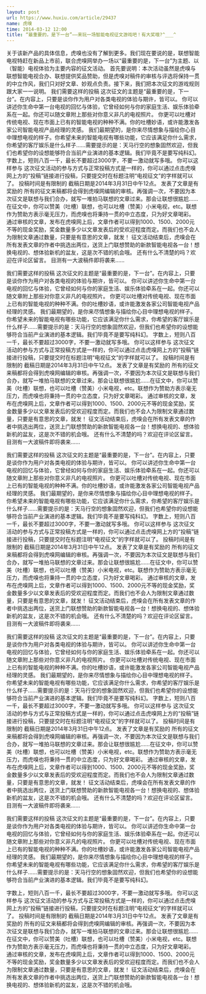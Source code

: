 ```yaml
---
layout: post
url: https://www.huxiu.com/article/29437
name: 虎嗅
time: 2014-03-12 12:00
title: “最重要的，是下一台”——来玩一场智能电视征文游戏吧！有大奖哦?^___^
---
```

关于该新产品的具体信息，虎嗅也没有了解到更多。我们现在要说的是，联想智能电视特赶在新品上市前，联合虎嗅网举办一场以“最重要的是，下一台”为主题、以（智能）电视体验为主要内容的征文活动。 首先要说明：本次活动虽然是虎嗅与联想智能电视合办、联想提供奖品赞助，但是虎嗅对稿件的审核与评选将保持一贯的中立作风，我们只对好文章、妙观点负责。接下来，我们把本次征文的游戏规则跟大家一一说明。 我们需要这样的投稿 这次征文的主题是“最重要的是，下一台”。在内容上，只要是谈你作为用户对各类电视的体验与期许，皆可以。 你可以讲述你生命中第一台电视的回忆与体验，它曾经如何与你的家庭生活、娱乐体验牵系在一起。你还可以随文章附上那些对你意义非凡的电视照片。 你更可以吐槽对传统电视、现在市面上已有的智能电视的种种不满。你的吐槽妙语，或许能激发各家公司智能电视产品经理的灵感。 我们最期望的，是你来尽情想象与描绘你心目中理想电视的样子。你希望未来的智能电视有哪些功能，它应该满足你什么需求，你希望的客厅娱乐是什么样子……需要提示的是：天马行空的想象固然欢迎，但我们也希望你的设想能够符合当前产业演进的基本逻辑。我们毕竟不是要写纯科幻。 字数上，短则八百一千，最长不要超过3000字，不要一激动就写多哦。 你可以这样参与 这次征文活动的参与方式与正常投稿方式是一样的，你可以通过点击虎嗅网上方的“投稿”链接进行投稿，只要提交时在标题注明“电视征文”的字样就可以了。 投稿时间是有限制的 截稿日期是2014年3月31日中午12点。 发表了文章是有奖励的 所有的征文来稿都将会得到虎嗅网编辑的审核。再强调一次，不要因为本次征文是联想与我们合办，就写一堆拍马联想的文章过来。那会让联想很尴尬……在征文中，你可以赞美（吐槽）联想，也可以吐槽（赞美）小米电视，etc。联想作为赞助方表示毫无压力，而虎嗅也将秉持一贯的中立态度，只为好文章喝彩。 通过审核的文章，发布在虎嗅网上后，文章作者可以得到1000、1500、2000元不等的现金奖励，奖金数量多少以文章发表后的受欢迎程度而定。而我们也不会人为限制文章通过数量，只要是有意思的文章，就发！ 征文活动结束后，虎嗅会在所有发表文章的作者中挑选出两位，送货上门联想赞助的新款智能电视各一台！想换电视的、想体验新机的盆友，这是次不错的机会哦。 还有什么不清楚的吗？欢迎在评论区留言。 目测有一大波稿件即将袭来......

我们需要这样的投稿 这次征文的主题是“最重要的是，下一台”。在内容上，只要是谈你作为用户对各类电视的体验与期许，皆可以。 你可以讲述你生命中第一台电视的回忆与体验，它曾经如何与你的家庭生活、娱乐体验牵系在一起。你还可以随文章附上那些对你意义非凡的电视照片。 你更可以吐槽对传统电视、现在市面上已有的智能电视的种种不满。你的吐槽妙语，或许能激发各家公司智能电视产品经理的灵感。 我们最期望的，是你来尽情想象与描绘你心目中理想电视的样子。你希望未来的智能电视有哪些功能，它应该满足你什么需求，你希望的客厅娱乐是什么样子……需要提示的是：天马行空的想象固然欢迎，但我们也希望你的设想能够符合当前产业演进的基本逻辑。我们毕竟不是要写纯科幻。 字数上，短则八百一千，最长不要超过3000字，不要一激动就写多哦。 你可以这样参与 这次征文活动的参与方式与正常投稿方式是一样的，你可以通过点击虎嗅网上方的“投稿”链接进行投稿，只要提交时在标题注明“电视征文”的字样就可以了。 投稿时间是有限制的 截稿日期是2014年3月31日中午12点。 发表了文章是有奖励的 所有的征文来稿都将会得到虎嗅网编辑的审核。再强调一次，不要因为本次征文是联想与我们合办，就写一堆拍马联想的文章过来。那会让联想很尴尬……在征文中，你可以赞美（吐槽）联想，也可以吐槽（赞美）小米电视，etc。联想作为赞助方表示毫无压力，而虎嗅也将秉持一贯的中立态度，只为好文章喝彩。 通过审核的文章，发布在虎嗅网上后，文章作者可以得到1000、1500、2000元不等的现金奖励，奖金数量多少以文章发表后的受欢迎程度而定。而我们也不会人为限制文章通过数量，只要是有意思的文章，就发！ 征文活动结束后，虎嗅会在所有发表文章的作者中挑选出两位，送货上门联想赞助的新款智能电视各一台！想换电视的、想体验新机的盆友，这是次不错的机会哦。 还有什么不清楚的吗？欢迎在评论区留言。 目测有一大波稿件即将袭来......

我们需要这样的投稿 这次征文的主题是“最重要的是，下一台”。在内容上，只要是谈你作为用户对各类电视的体验与期许，皆可以。 你可以讲述你生命中第一台电视的回忆与体验，它曾经如何与你的家庭生活、娱乐体验牵系在一起。你还可以随文章附上那些对你意义非凡的电视照片。 你更可以吐槽对传统电视、现在市面上已有的智能电视的种种不满。你的吐槽妙语，或许能激发各家公司智能电视产品经理的灵感。 我们最期望的，是你来尽情想象与描绘你心目中理想电视的样子。你希望未来的智能电视有哪些功能，它应该满足你什么需求，你希望的客厅娱乐是什么样子……需要提示的是：天马行空的想象固然欢迎，但我们也希望你的设想能够符合当前产业演进的基本逻辑。我们毕竟不是要写纯科幻。 字数上，短则八百一千，最长不要超过3000字，不要一激动就写多哦。 你可以这样参与 这次征文活动的参与方式与正常投稿方式是一样的，你可以通过点击虎嗅网上方的“投稿”链接进行投稿，只要提交时在标题注明“电视征文”的字样就可以了。 投稿时间是有限制的 截稿日期是2014年3月31日中午12点。 发表了文章是有奖励的 所有的征文来稿都将会得到虎嗅网编辑的审核。再强调一次，不要因为本次征文是联想与我们合办，就写一堆拍马联想的文章过来。那会让联想很尴尬……在征文中，你可以赞美（吐槽）联想，也可以吐槽（赞美）小米电视，etc。联想作为赞助方表示毫无压力，而虎嗅也将秉持一贯的中立态度，只为好文章喝彩。 通过审核的文章，发布在虎嗅网上后，文章作者可以得到1000、1500、2000元不等的现金奖励，奖金数量多少以文章发表后的受欢迎程度而定。而我们也不会人为限制文章通过数量，只要是有意思的文章，就发！ 征文活动结束后，虎嗅会在所有发表文章的作者中挑选出两位，送货上门联想赞助的新款智能电视各一台！想换电视的、想体验新机的盆友，这是次不错的机会哦。 还有什么不清楚的吗？欢迎在评论区留言。 目测有一大波稿件即将袭来......

我们需要这样的投稿 这次征文的主题是“最重要的是，下一台”。在内容上，只要是谈你作为用户对各类电视的体验与期许，皆可以。 你可以讲述你生命中第一台电视的回忆与体验，它曾经如何与你的家庭生活、娱乐体验牵系在一起。你还可以随文章附上那些对你意义非凡的电视照片。 你更可以吐槽对传统电视、现在市面上已有的智能电视的种种不满。你的吐槽妙语，或许能激发各家公司智能电视产品经理的灵感。 我们最期望的，是你来尽情想象与描绘你心目中理想电视的样子。你希望未来的智能电视有哪些功能，它应该满足你什么需求，你希望的客厅娱乐是什么样子……需要提示的是：天马行空的想象固然欢迎，但我们也希望你的设想能够符合当前产业演进的基本逻辑。我们毕竟不是要写纯科幻。 字数上，短则八百一千，最长不要超过3000字，不要一激动就写多哦。 你可以这样参与 这次征文活动的参与方式与正常投稿方式是一样的，你可以通过点击虎嗅网上方的“投稿”链接进行投稿，只要提交时在标题注明“电视征文”的字样就可以了。 投稿时间是有限制的 截稿日期是2014年3月31日中午12点。 发表了文章是有奖励的 所有的征文来稿都将会得到虎嗅网编辑的审核。再强调一次，不要因为本次征文是联想与我们合办，就写一堆拍马联想的文章过来。那会让联想很尴尬……在征文中，你可以赞美（吐槽）联想，也可以吐槽（赞美）小米电视，etc。联想作为赞助方表示毫无压力，而虎嗅也将秉持一贯的中立态度，只为好文章喝彩。 通过审核的文章，发布在虎嗅网上后，文章作者可以得到1000、1500、2000元不等的现金奖励，奖金数量多少以文章发表后的受欢迎程度而定。而我们也不会人为限制文章通过数量，只要是有意思的文章，就发！ 征文活动结束后，虎嗅会在所有发表文章的作者中挑选出两位，送货上门联想赞助的新款智能电视各一台！想换电视的、想体验新机的盆友，这是次不错的机会哦。 还有什么不清楚的吗？欢迎在评论区留言。 目测有一大波稿件即将袭来......

我们需要这样的投稿 这次征文的主题是“最重要的是，下一台”。在内容上，只要是谈你作为用户对各类电视的体验与期许，皆可以。 你可以讲述你生命中第一台电视的回忆与体验，它曾经如何与你的家庭生活、娱乐体验牵系在一起。你还可以随文章附上那些对你意义非凡的电视照片。 你更可以吐槽对传统电视、现在市面上已有的智能电视的种种不满。你的吐槽妙语，或许能激发各家公司智能电视产品经理的灵感。 我们最期望的，是你来尽情想象与描绘你心目中理想电视的样子。你希望未来的智能电视有哪些功能，它应该满足你什么需求，你希望的客厅娱乐是什么样子……需要提示的是：天马行空的想象固然欢迎，但我们也希望你的设想能够符合当前产业演进的基本逻辑。我们毕竟不是要写纯科幻。

字数上，短则八百一千，最长不要超过3000字，不要一激动就写多哦。 你可以这样参与 这次征文活动的参与方式与正常投稿方式是一样的，你可以通过点击虎嗅网上方的“投稿”链接进行投稿，只要提交时在标题注明“电视征文”的字样就可以了。 投稿时间是有限制的 截稿日期是2014年3月31日中午12点。 发表了文章是有奖励的 所有的征文来稿都将会得到虎嗅网编辑的审核。再强调一次，不要因为本次征文是联想与我们合办，就写一堆拍马联想的文章过来。那会让联想很尴尬……在征文中，你可以赞美（吐槽）联想，也可以吐槽（赞美）小米电视，etc。联想作为赞助方表示毫无压力，而虎嗅也将秉持一贯的中立态度，只为好文章喝彩。 通过审核的文章，发布在虎嗅网上后，文章作者可以得到1000、1500、2000元不等的现金奖励，奖金数量多少以文章发表后的受欢迎程度而定。而我们也不会人为限制文章通过数量，只要是有意思的文章，就发！ 征文活动结束后，虎嗅会在所有发表文章的作者中挑选出两位，送货上门联想赞助的新款智能电视各一台！想换电视的、想体验新机的盆友，这是次不错的机会哦。

